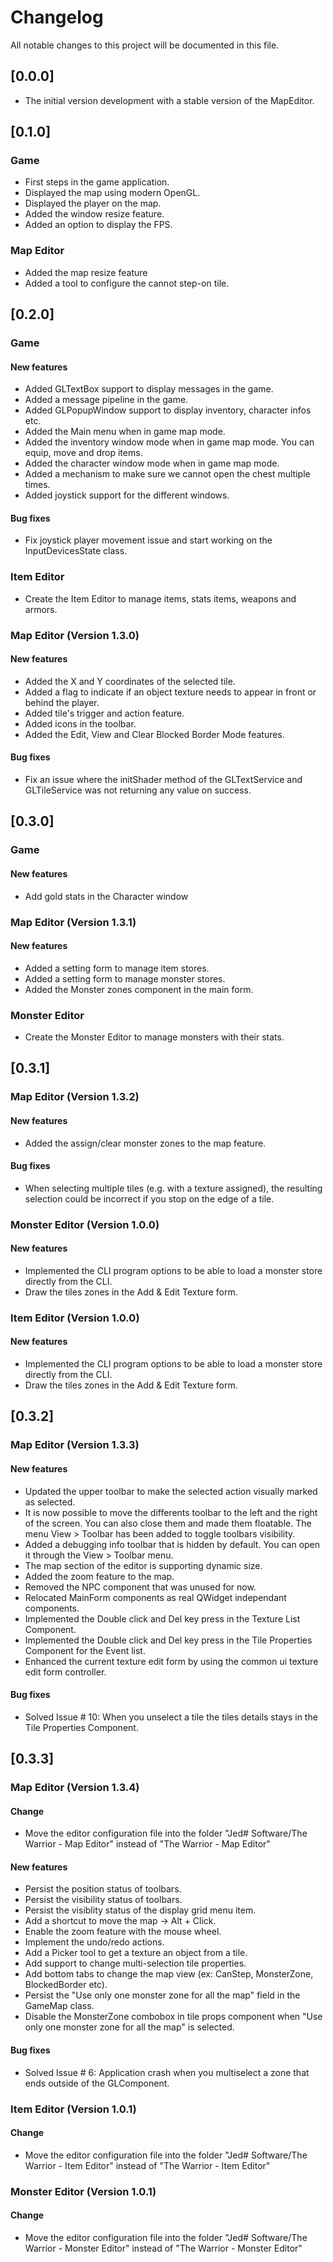 # Changelog
All notable changes to this project will be documented in this file.

## [0.0.0]
- The initial version development with a stable version of the MapEditor.

## [0.1.0]

### Game
- First steps in the game application.
- Displayed the map using modern OpenGL.
- Displayed the player on the map.
- Added the window resize feature.
- Added an option to display the FPS.

### Map Editor
- Added the map resize feature
- Added a tool to configure the cannot step-on tile.

## [0.2.0]

### Game

#### New features
- Added GLTextBox support to display messages in the game.
- Added a message pipeline in the game.
- Added GLPopupWindow support to display inventory, character infos etc.
- Added the Main menu when in game map mode.
- Added the inventory window mode when in game map mode. You can equip, move and drop items.
- Added the character window mode when in game map mode.
- Added a mechanism to make sure we cannot open the chest multiple times.
- Added joystick support for the different windows.

#### Bug fixes
- Fix joystick player movement issue and start working on the InputDevicesState class.

### Item Editor
- Create the Item Editor to manage items, stats items, weapons and armors.

### Map Editor (Version 1.3.0)

#### New features
- Added the X and Y coordinates of the selected tile.
- Added a flag to indicate if an object texture needs to appear in front or behind the player.
- Added tile's trigger and action feature.
- Added icons in the toolbar.
- Added the Edit, View and Clear Blocked Border Mode features.

#### Bug fixes
- Fix an issue where the initShader method of the GLTextService and GLTileService was not returning any value on success.

## [0.3.0]

### Game

#### New features
- Add gold stats in the Character window

### Map Editor (Version 1.3.1)

#### New features
- Added a setting form to manage item stores.
- Added a setting form to manage monster stores.
- Added the Monster zones component in the main form.

### Monster Editor
- Create the Monster Editor to manage monsters with their stats.

## [0.3.1]

### Map Editor (Version 1.3.2)

#### New features
- Added the assign/clear monster zones to the map feature.

#### Bug fixes
- When selecting multiple tiles (e.g. with a texture assigned), the resulting selection could be incorrect if you stop on the edge of a tile.

### Monster Editor (Version 1.0.0)

#### New features
- Implemented the CLI program options to be able to load a monster store directly from the CLI.
- Draw the tiles zones in the Add & Edit Texture form.

### Item Editor (Version 1.0.0)

#### New features
- Implemented the CLI program options to be able to load a monster store directly from the CLI.
- Draw the tiles zones in the Add & Edit Texture form.

## [0.3.2]

### Map Editor (Version 1.3.3)

#### New features
- Updated the upper toolbar to make the selected action visually marked as selected.
- It is now possible to move the differents toolbar to the left and the right of the screen.
You can also close them and made them floatable. The menu View > Toolbar has been added
to toggle toolbars visibility.
- Added a debugging info toolbar that is hidden by default. You can open it through the
View > Toolbar menu.
- The map section of the editor is supporting dynamic size.
- Added the zoom feature to the map.
- Removed the NPC component that was unused for now.
- Relocated MainForm components as real QWidget independant components.
- Implemented the Double click and Del key press in the Texture List Component.
- Implemented the Double click and Del key press in the Tile Properties Component for the Event list.
- Enhanced the current texture edit form by using the common ui texture edit form controller.

#### Bug fixes
- Solved Issue # 10: When you unselect a tile the tiles details stays in the Tile Properties Component.

## [0.3.3]

### Map Editor (Version 1.3.4)

#### Change
- Move the editor configuration file into the folder "Jed# Software/The Warrior - Map Editor"
instead of "The Warrior - Map Editor"

#### New features
- Persist the position status of toolbars.
- Persist the visibility status of toolbars.
- Persist the visiblity status of the display grid menu item.
- Add a shortcut to move the map -> Alt + Click.
- Enable the zoom feature with the mouse wheel.
- Implement the undo/redo actions.
- Add a Picker tool to get a texture an object from a tile.
- Add support to change multi-selection tile properties.
- Add bottom tabs to change the map view (ex: CanStep, MonsterZone, BlockedBorder etc).
- Persist the "Use only one monster zone for all the map" field in the GameMap class.
- Disable the MonsterZone combobox in tile props component when "Use only one monster zone for all the map" is selected.

#### Bug fixes
- Solved Issue # 6: Application crash when you multiselect a zone that ends outside of the GLComponent.

### Item Editor (Version 1.0.1)

#### Change
- Move the editor configuration file into the folder "Jed# Software/The Warrior - Item Editor"
instead of "The Warrior - Item Editor"

### Monster Editor (Version 1.0.1)

#### Change
- Move the editor configuration file into the folder "Jed# Software/The Warrior - Monster Editor"
instead of "The Warrior - Monster Editor"
